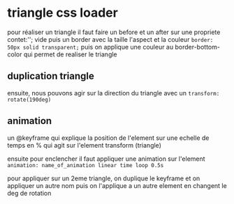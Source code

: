 # triangle css loader

pour réaliser un triangle il faut faire un before et un after sur une propriete
contet:''; vide puis un border avec la taille l'aspect et la couleur `border: 50px solid transparent;`
puis on applique une couleur au border-bottom-color qui permet de realiser le triangle

## duplication triangle
ensuite, nous pouvons agir sur la direction du triangle avec un `transform: rotate(190deg)`

## animation
un @keyframe qui explique la position de l'element sur une echelle de temps en %
qui agit sur l'element transform (triangle)

ensuite pour enclencher il faut appliquer une animation sur l'element `animation: name_of_animation linear time loop 0.5s` 

pour appliquer sur un 2eme triangle, on duplique le keyframe et on appliquer un autre nom puis on l'applique a un autre element en changent le deg de rotation